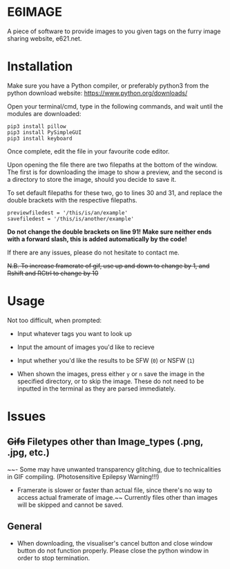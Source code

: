 # E6IMAGE
A piece of software to provide images to you given tags on the furry image sharing website, e621.net. 
# Installation
Make sure you have a Python compiler, or preferably python3 from the python download website: https://www.python.org/downloads/

Open your terminal/cmd, type in the following commands, and wait until the modules are downloaded:
```
pip3 install pillow
pip3 install PySimpleGUI
pip3 install keyboard
```

Once complete, edit the file in your favourite code editor.

Upon opening the file there are two filepaths at the bottom of the window. The first is for downloading the image to show a preview, and the second is a directory to store the image, should you decide to save it.

To set default filepaths for these two, go to lines 30 and 31, and replace the double brackets with the respective filepaths.
```
previewfiledest = '/this/is/an/example'
savefiledest = '/this/is/another/example'
```
**Do not change the double brackets on line 91!**
**Make sure neither ends with a forward slash, this is added automatically by the code!**

If there are any issues, please do not hesitate to contact me.

~~N.B. To increase framerate of gif, use up and down to change by 1, and Rshift and RCtrl to change by 10~~
# Usage
Not too difficult, when prompted: 
- Input whatever tags you want to look up
- Input the amount of images you'd like to recieve
- Input whether you'd like the results to be SFW (`0`) or NSFW (`1`)

- When shown the images, press either `y` or `n` save the image in the specified directory, or to skip the image. These do not need to be inputted in the terminal as they are parsed immediately.


# Issues
## ~~Gifs~~ Filetypes other than Image_types (.png, .jpg, etc.)
~~- Some may have unwanted transparency glitching, due to technicalities in GIF compiling. (Photosensitive Epilepsy Warning!!!)
- Framerate is slower or faster than actual file, since there's no way to access actual framerate of image.~~
Currently files other than images will be skipped and cannot be saved.

## General
- When downloading, the visualiser's cancel button and close window button do not function properly. Please close the python window in order to stop termination.

